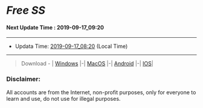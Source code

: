 
# *Free SS*

#### Next Update Time : 2019-09-17_09:20

---
* Updata Time: [2019-09-17_08:20](https://github.com/Geek-007/free-SS/blob/master/2019-09-17_08:20_FreeSS.txt) (Local Time)
---

> Download - | [Windows](https://github.com/shadowsocks/shadowsocks-windows/releases) |-| [MacOS](https://github.com/shadowsocks/shadowsocks-iOS/releases) |-| [Android](https://github.com/shadowsocks/shadowsocks-android/releases) |-| [IOS](https://itunes.apple.com/us/)|

### Disclaimer:
All accounts are from the Internet, non-profit purposes, only for everyone to learn and use, do not use for illegal purposes.
<br>
